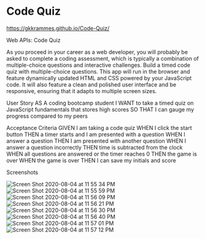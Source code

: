 # Code Quiz
https://gkkrammes.github.io/Code-Quiz/

Web APIs: Code Quiz

As you proceed in your career as a web developer, you will probably be asked to complete a coding assessment, which is typically a combination of multiple-choice questions and interactive challenges. Build a timed code quiz with multiple-choice questions. This app will run in the browser and feature dynamically updated HTML and CSS powered by your JavaScript code. It will also feature a clean and polished user interface and be responsive, ensuring that it adapts to multiple screen sizes.

User Story
AS A coding bootcamp student
I WANT to take a timed quiz on JavaScript fundamentals that stores high scores
SO THAT I can gauge my progress compared to my peers

Acceptance Criteria
GIVEN I am taking a code quiz
WHEN I click the start button
THEN a timer starts and I am presented with a question
WHEN I answer a question
THEN I am presented with another question
WHEN I answer a question incorrectly
THEN time is subtracted from the clock
WHEN all questions are answered or the timer reaches 0
THEN the game is over
WHEN the game is over
THEN I can save my initials and score

Screenshots

![Screen Shot 2020-08-04 at 11 55 34 PM](https://user-images.githubusercontent.com/64510752/89370480-cff7d280-d6ae-11ea-871d-62b53d2c5d9d.png)
![Screen Shot 2020-08-04 at 11 55 59 PM](https://user-images.githubusercontent.com/64510752/89370481-d2f2c300-d6ae-11ea-92c0-332dc493b062.png)
![Screen Shot 2020-08-04 at 11 56 09 PM](https://user-images.githubusercontent.com/64510752/89370482-d38b5980-d6ae-11ea-8ffa-aa8ffa5562b6.png)
![Screen Shot 2020-08-04 at 11 56 21 PM](https://user-images.githubusercontent.com/64510752/89370486-d423f000-d6ae-11ea-93ea-f4c48810a9dd.png)
![Screen Shot 2020-08-04 at 11 56 30 PM](https://user-images.githubusercontent.com/64510752/89370487-d4bc8680-d6ae-11ea-9e29-5a8ebe3ae2fb.png)
![Screen Shot 2020-08-04 at 11 56 40 PM](https://user-images.githubusercontent.com/64510752/89370488-d4bc8680-d6ae-11ea-8da0-6a8936463aea.png)
![Screen Shot 2020-08-04 at 11 57 01 PM](https://user-images.githubusercontent.com/64510752/89370489-d4bc8680-d6ae-11ea-98d7-755af6b58c76.png)
![Screen Shot 2020-08-04 at 11 57 12 PM](https://user-images.githubusercontent.com/64510752/89370490-d5551d00-d6ae-11ea-96e2-60249534e874.png)

